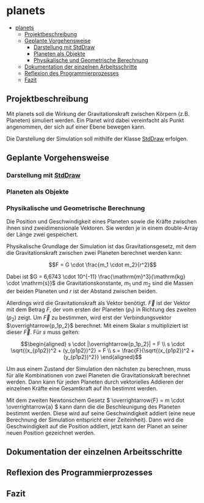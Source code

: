 # planets

- [planets](#planets)
    - [Projektbeschreibung](#projektbeschreibung)
    - [Geplante Vorgehensweise](#geplante-vorgehensweise)
        - [Darstellung mit StdDraw](#darstellung-mit-stddraw)
        - [Planeten als Objekte](#planeten-als-objekte)
        - [Physikalische und Geometrische Berechnung](#physikalische-und-geometrische-berechnung)
    - [Dokumentation der einzelnen Arbeitsschritte](#dokumentation-der-einzelnen-arbeitsschritte)
    - [Reflexion des Programmierprozesses](#reflexion-des-programmierprozesses)
    - [Fazit](#fazit)

## Projektbeschreibung
Mit planets soll die Wirkung der Gravitationskraft
zwischen Körpern (z.B. Planeten) simuliert werden.
Ein Planet wird dabei vereinfacht als Punkt angenommen,
der sich auf einer Ebene bewegen kann.

Die Darstellung der Simulation soll mithilfe der
Klasse 
[StdDraw](https://introcs.cs.princeton.edu/java/stdlib/javadoc/StdDraw.html)
erfolgen.



## Geplante Vorgehensweise

### Darstellung mit [StdDraw](https://introcs.cs.princeton.edu/java/stdlib/javadoc/StdDraw.html)

### Planeten als Objekte

### Physikalische und Geometrische Berechnung

Die Position und Geschwindigkeit eines Planeten sowie die
Kräfte zwischen ihnen sind zweidimensionale Vektoren.
Sie werden je in einem double-Array der Länge zwei gespeichert.

Physikalische Grundlage der Simulation ist das
Gravitationsgesetz, mit dem die Gravitationskraft zwischen
zwei Planeten berechnet werden kann:

```math
F = G \cdot \frac{m_1 \cdot m_2}{r^2}
```

Dabei ist
$G = 6,6743 \cdot 10^{-11} \frac{\mathrm{m}^3}{\mathrm{kg} \cdot \mathrm{s}}$
die Gravitationskonstante, $m_1$ und $m_2$ sind die Massen der beiden Planeten und
$r$ ist der Abstand zwischen beiden.

Allerdings wird die Gravitationskraft
als Vektor benötigt. $\overrightarrow{F}$ ist der Vektor mit dem 
Betrag $F$, der vom ersten der Planeten ($p_1$)
in Richtung des zweiten ($p_2$) zeigt.
Um $\overrightarrow{F}$ zu bestimmen, wird erst der Verbindungsvektor
$\overrightarrow{p_1p_2}$ berechnet. Mit einem Skalar $s$ multipliziert
ist dieser $\overrightarrow{F}$.
Für $s$ muss gelten: 

```math
\begin{aligned}

s \cdot |\overrightarrow{p_1p_2}| = F \\
s \cdot \sqrt{(x_{p1p2})^2 + (y_{p1p2})^2} = F \\
s = \frac{F}{\sqrt{(x_{p1p2})^2 + (y_{p1p2})^2}}

\end{aligned}
```

Um aus einem Zustand der Simulation den nächsten zu berechnen,
muss für alle Kombinationen von
zwei Planeten die Gravitationskraft berechnet werden.
Dann kann für jeden Planeten
durch vektorielles Addieren der einzelnen Kräfte eine Gesamtkraft
auf ihn bestimmt werden.

Mit dem zweiten Newtonschem Gesetz $ \overrightarrow{F} = m \cdot \overrightarrow{a} $ kann dann die
die Beschleunigung des Planeten bestimmt werden.
Diese wird auf seine Geschwindigkeit addiert (eine neue Berechnung
der Simulation entspricht einer Zeiteinheit). Dann wird die
Geschwindigkeit auf die Position addiert, jetzt kann der Planet an
seiner neuen Position gezeichnet werden.

## Dokumentation der einzelnen Arbeitsschritte


## Reflexion des Programmierprozesses


## Fazit

